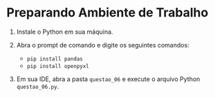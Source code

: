 # Preparando Ambiente de Trabalho

1. Instale o Python em sua máquina.

2. Abra o prompt de comando e digite os seguintes comandos:
   - `pip install pandas`
   - `pip install openpyxl`

3. Em sua IDE, abra a pasta `questao_06` e execute o arquivo Python `questao_06.py`.